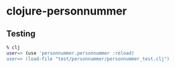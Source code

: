 # clojure-personnummer

## Testing

```sh
% clj
user=> (use 'personnummer.personnummer :reload)
user=> (load-file "test/personnummer/personnummer_test.clj")
```
